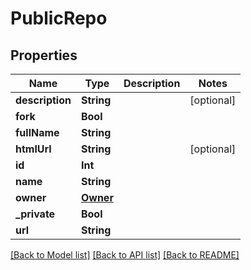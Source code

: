 # PublicRepo

## Properties
Name | Type | Description | Notes
------------ | ------------- | ------------- | -------------
**description** | **String** |  | [optional] 
**fork** | **Bool** |  | 
**fullName** | **String** |  | 
**htmlUrl** | **String** |  | [optional] 
**id** | **Int** |  | 
**name** | **String** |  | 
**owner** | [**Owner**](Owner.md) |  | 
**_private** | **Bool** |  | 
**url** | **String** |  | 

[[Back to Model list]](../README.md#documentation-for-models) [[Back to API list]](../README.md#documentation-for-api-endpoints) [[Back to README]](../README.md)


